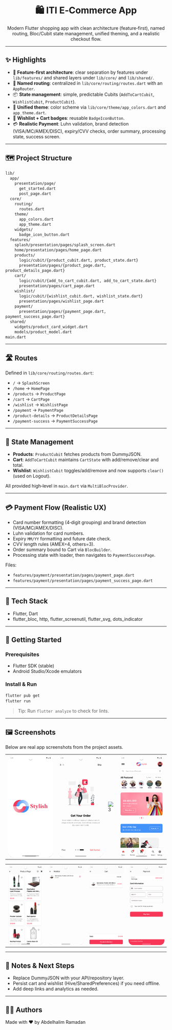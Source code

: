 <div align="center">

# 🛍️ ITI E‑Commerce App

Modern Flutter shopping app with clean architecture (feature‑first), named routing, Bloc/Cubit state management, unified theming, and a realistic checkout flow.

</div>

---

## ✨ Highlights

- 🔧 __Feature‑first architecture__: clear separation by features under `lib/features/` and shared layers under `lib/core/` and `lib/shared/`.
- 🧭 __Named routing__: centralized in `lib/core/routing/routes.dart` with an `AppRouter`.
- 📦 __State management__: simple, predictable Cubits (`AddToCartCubit`, `WishlistCubit`, `ProductCubit`).
- 🎨 __Unified theme__: color scheme via `lib/core/theme/app_colors.dart` and `app_theme.dart`.
- 🔔 __Wishlist + Cart badges__: reusable `BadgeIconButton`.
- 💳 __Realistic Payment__: Luhn validation, brand detection (VISA/MC/AMEX/DISC), expiry/CVV checks, order summary, processing state, success screen.

---

## 🗺️ Project Structure

```
lib/
  app/
    presentation/page/
      get_started.dart
      post_page.dart
  core/
    routing/
      routes.dart
    theme/
      app_colors.dart
      app_theme.dart
    widgets/
      badge_icon_button.dart
  features/
    splash/presentation/pages/splash_screen.dart
    home/presentation/pages/home_page.dart
    products/
      logic/cubit/{product_cubit.dart, product_state.dart}
      presentation/pages/{product_page.dart, product_details_page.dart}
    cart/
      logic/cubit/{add_to_cart_cubit.dart, add_to_cart_state.dart}
      presentation/pages/cart_page.dart
    wishlist/
      logic/cubit/{wishlist_cubit.dart, wishlist_state.dart}
      presentation/pages/wishlist_page.dart
    payment/
      presentation/pages/{payment_page.dart, payment_success_page.dart}
  shared/
    widgets/product_card_widget.dart
    models/product_model.dart
main.dart
```

---

## 🛣️ Routes

Defined in `lib/core/routing/routes.dart`:

- `/` → `SplashScreen`
- `/home` → `HomePage`
- `/products` → `ProductPage`
- `/cart` → `CartPage`
- `/wishlist` → `WishlistPage`
- `/payment` → `PaymentPage`
- `/product-details` → `ProductDetailsPage`
- `/payment-success` → `PaymentSuccessPage`

---

## 🧠 State Management

- __Products__: `ProductCubit` fetches products from DummyJSON.
- __Cart__: `AddToCartCubit` maintains `CartState` with add/remove/clear and total.
- __Wishlist__: `WishlistCubit` toggles/add/remove and now supports `clear()` (used on Logout).

All provided high‑level in `main.dart` via `MultiBlocProvider`.

---

## 💳 Payment Flow (Realistic UX)

- Card number formatting (4‑digit grouping) and brand detection (VISA/MC/AMEX/DISC).
- Luhn validation for card numbers.
- Expiry `MM/YY` formatting and future date check.
- CVV length rules (AMEX=4, others=3).
- Order summary bound to Cart via `BlocBuilder`.
- Processing state with loader, then navigates to `PaymentSuccessPage`.

Files:
- `features/payment/presentation/pages/payment_page.dart`
- `features/payment/presentation/pages/payment_success_page.dart`

---

## 🧩 Tech Stack

- Flutter, Dart
- flutter_bloc, http, flutter_screenutil, flutter_svg, dots_indicator

---

## 🚀 Getting Started

### Prerequisites

- Flutter SDK (stable)
- Android Studio/Xcode emulators

### Install & Run

```bash
flutter pub get
flutter run
```

> Tip: Run `flutter analyze` to check for lints.

---

## 🖼️ Screenshots

Below are real app screenshots from the project assets.

|  |  |                                                                                               |  |
|---|---|-----------------------------------------------------------------------------------------------|---|
| ![1](assets/images/Screenshot_20250913_143101.png) | ![2](assets/images/Screenshot_20250913_143648.png) | ![3](assets/images/Screenshot_20250913_143238.png) | ![4](assets/images/Screenshot_20250913_142844.png) |

|  |  |  |  |
|---|---|---|---|
| ![5](assets/images/Screenshot_20250913_143308.png) | ![6](assets/images/Screenshot_20250913_143331.png) | ![7](assets/images/Screenshot_20250913_143338.png) | ![8](assets/images/Screenshot_20250913_160004.png) |

---

## 🔧 Notes & Next Steps

- Replace DummyJSON with your API/repository layer.
- Persist cart and wishlist (Hive/SharedPreferences) if you need offline.
- Add deep links and analytics as needed.

---

## 👨‍💻 Authors

Made with ❤️ by Abdelhalim Ramadan